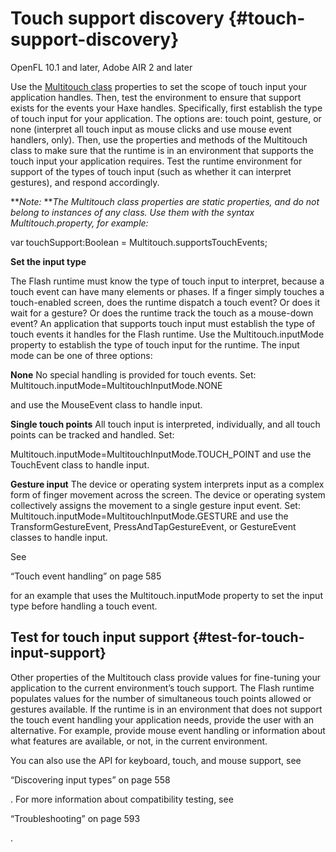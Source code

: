 # Touch support discovery {#touch-support-discovery}

OpenFL 10.1 and later, Adobe AIR 2 and later

Use the [Multitouch class](http://help.adobe.com/en_US/FlashPlatform/reference/Haxe/3/flash/ui/Multitouch.html) properties to set the scope of touch input your application handles. Then, test the environment to ensure that support exists for the events your Haxe handles. Specifically, first establish the type of touch input for your application. The options are: touch point, gesture, or none (interpret all touch input as mouse clicks and use mouse event handlers, only). Then, use the properties and methods of the Multitouch class to make sure that the runtime is in an environment that supports the touch input your application requires. Test the runtime environment for support of the types of touch input (such as whether it can interpret gestures), and respond accordingly.

**_Note:_ **_The Multitouch class properties are static properties, and do not belong to instances of any class. Use them with the syntax Multitouch.property, for example:_

var touchSupport:Boolean = Multitouch.supportsTouchEvents;

**Set the input type**

The Flash runtime must know the type of touch input to interpret, because a touch event can have many elements or phases. If a finger simply touches a touch-enabled screen, does the runtime dispatch a touch event? Or does it wait for a gesture? Or does the runtime track the touch as a mouse-down event? An application that supports touch input must establish the type of touch events it handles for the Flash runtime. Use the Multitouch.inputMode property to establish the type of touch input for the runtime. The input mode can be one of three options:

**None** No special handling is provided for touch events. Set: Multitouch.inputMode=MultitouchInputMode.NONE

and use the MouseEvent class to handle input.

**Single touch points** All touch input is interpreted, individually, and all touch points can be tracked and handled. Set:

Multitouch.inputMode=MultitouchInputMode.TOUCH_POINT and use the TouchEvent class to handle input.

**Gesture input** The device or operating system interprets input as a complex form of finger movement across the screen. The device or operating system collectively assigns the movement to a single gesture input event. Set: Multitouch.inputMode=MultitouchInputMode.GESTURE and use the TransformGestureEvent, PressAndTapGestureEvent, or GestureEvent classes to handle input.

See

“Touch event handling” on page 585

for an example that uses the Multitouch.inputMode property to set the input type before handling a touch event.

## Test for touch input support {#test-for-touch-input-support}

Other properties of the Multitouch class provide values for fine-tuning your application to the current environment’s touch support. The Flash runtime populates values for the number of simultaneous touch points allowed or gestures available. If the runtime is in an environment that does not support the touch event handling your application needs, provide the user with an alternative. For example, provide mouse event handling or information about what features are available, or not, in the current environment.

You can also use the API for keyboard, touch, and mouse support, see

“Discovering input types” on page 558

. For more information about compatibility testing, see

“Troubleshooting” on page 593

.